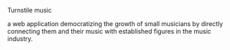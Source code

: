 Turnstile music

a web application democratizing the growth of small musicians by directly connecting them and their music with established figures in the music industry.